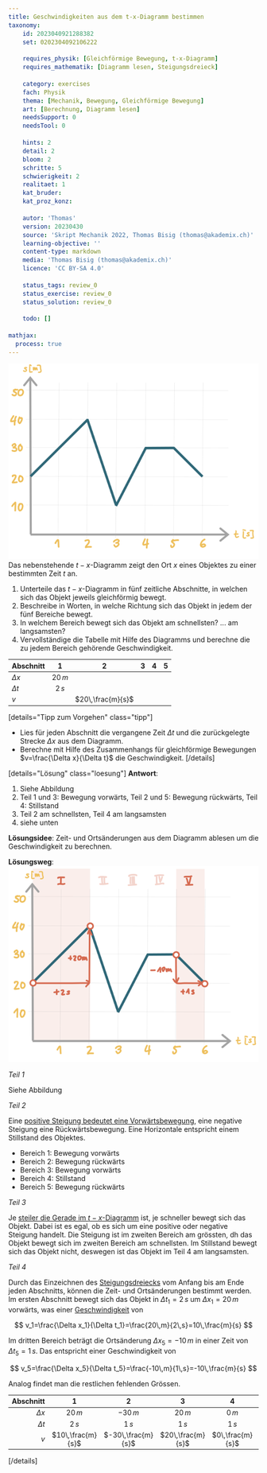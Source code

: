 ```yaml
---
title: Geschwindigkeiten aus dem t-x-Diagramm bestimmen
taxonomy:
	id: 2023040921288382
	set: 0202304092106222

	requires_physik: [Gleichförmige Bewegung, t-x-Diagramm]
	requires_mathematik: [Diagramm lesen, Steigungsdreieck]

	category: exercises
	fach: Physik
	thema: [Mechanik, Bewegung, Gleichförmige Bewegung]
	art: [Berechnung, Diagramm lesen]
	needsSupport: 0
	needsTool: 0

	hints: 2
	detail: 2
	bloom: 2
	schritte: 5
	schwierigkeit: 2
	realitaet: 1
	kat_bruder:
	kat_proz_konz: 

	autor: 'Thomas'
	version: 20230430
	source: 'Skript Mechanik 2022, Thomas Bisig (thomas@akademix.ch)'
	learning-objective: ''
	content-type: markdown
	media: 'Thomas Bisig (thomas@akademix.ch)'
	licence: 'CC BY-SA 4.0'

	status_tags: review_0
	status_exercise: review_0
	status_solution: review_0

	todo: []

mathjax:
  process: true
---
```

![Bild](exercise-19-1.svg?resize=400,400&class=float-right) Das nebenstehende $t-x$-Diagramm zeigt den Ort $x$ eines Objektes zu einer bestimmten Zeit $t$ an.
1. Unterteile das $t-x$-Diagramm in fünf zeitliche Abschnitte, in welchen sich das Objekt jeweils gleichförmig bewegt.
2. Beschreibe in Worten, in welche Richtung sich das Objekt in jedem der fünf Bereiche bewegt.
3. In welchem Bereich bewegt sich das Objekt am schnellsten? ... am langsamsten?
4. Vervollständige die Tabelle mit Hilfe des Diagramms und berechne die zu jedem Bereich gehörende Geschwindigkeit.

| Abschnitt   | 1 | 2 | 3 | 4 | 5 |
| :---        |    :----:   |    :----:   |    :----:   |    :----:   |    :----:   |
| $\Delta x$  |    $20\,m$  |             |             |             |             |
| $\Delta t$  |    $2\,s$   |             |             |             |             |
| $v$         |             |  $20\,\frac{m}{s}$  |             |             |             |


[details="Tipp zum Vorgehen" class="tipp"]
- Lies für jeden Abschnitt die vergangene Zeit $\Delta t$ und die zurückgelegte Strecke $\Delta x$ aus dem Diagramm.
-  Berechne mit Hilfe des Zusammenhangs für gleichförmige Bewegungen $v=\frac{\Delta x}{\Delta t}$ die Geschwindigkeit.
[/details]

[details="Lösung" class="loesung"]
**Antwort**:
1. Siehe Abbildung
2. Teil 1 und 3: Bewegung vorwärts, Teil 2 und 5: Bewegung rückwärts, Teil 4: Stillstand
3. Teil 2 am schnellsten, Teil 4 am langsamsten
4. siehe unten

**Lösungsidee**: Zeit- und Ortsänderungen aus dem Diagramm ablesen um die Geschwindigkeit zu berechnen.

**Lösungsweg**:
![Bild](exercise-19-2.svg?resize=400,400&class=float-right) 

_Teil 1_

Siehe Abbildung

_Teil 2_

Eine [positive Steigung bedeutet eine Vorwärtsbewegung](/konzepte/konzept-1), eine negative Steigung eine Rückwärtsbewegung. Eine Horizontale entspricht einem Stillstand des Objektes.

- Bereich 1: Bewegung vorwärts
- Bereich 2: Bewegung rückwärts
- Bereich 3: Bewegung vorwärts
- Bereich 4: Stillstand
- Bereich 5: Bewegung rückwärts

_Teil 3_

Je [steiler die Gerade im $t-x$-Diagramm](/konzepte/konzept-1) ist, je schneller bewegt sich das Objekt. Dabei ist es egal, ob es sich um eine positive oder negative Steigung handelt. Die Steigung ist im zweiten Bereich am grössten, dh das Objekt bewegt sich im zweiten Bereich am schnellsten. Im Stillstand bewegt sich das Objekt nicht, deswegen ist das Objekt im Teil 4 am langsamsten. 

_Teil 4_

Durch das Einzeichnen des [Steigungsdreiecks](/konzepte/konzept-1) vom Anfang bis am Ende jeden Abschnitts, können die Zeit- und Ortsänderungen bestimmt werden. Im ersten Abschnitt bewegt sich das Objekt in $\Delta t_1=2\,s$ um $\Delta x_1=20\,m$ vorwärts, was einer [Geschwindigkeit](/konzepte/konzept-1) von

$$
v_1=\frac{\Delta x_1}{\Delta t_1}=\frac{20\,m}{2\,s}=10\,\frac{m}{s}
$$

Im dritten Bereich beträgt die Ortsänderung $\Delta x_5=-10\,m$ in einer Zeit von $\Delta t_5=1\,s$. Das entspricht einer Geschwindigkeit von

$$
v_5=\frac{\Delta x_5}{\Delta t_5}=\frac{-10\,m}{1\,s}=-10\,\frac{m}{s}
$$

Analog findet man die restlichen fehlenden Grössen.

| Abschnitt   | 1 | 2 | 3 | 4 | 5 |
|        ---: |    :----:   |    :----:   |    :----:   |    :----:   |    :----:   |
| $\Delta x$  |    $20\,m$   |    $-30\,m$   |    $20\,m$   |    $0\,m$   |    $-10\,m$   |
| $\Delta t$  |    $2\,s$   |    $1\,s$   |    $1\,s$   |    $1\,s$   |    $1\,s$   |
| $v$         |    $10\,\frac{m}{s}$   |    $-30\,\frac{m}{s}$   |    $20\,\frac{m}{s}$   |    $0\,\frac{m}{s}$   |    $-10\,\frac{m}{s}$   |
[/details]